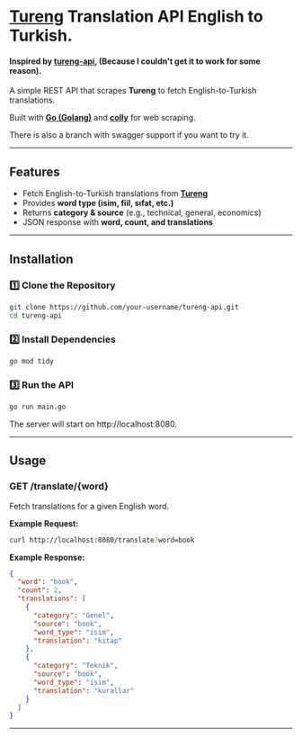 # [Tureng](https://tureng.com/tr/turkce-ingilizce) Translation API English to Turkish.
#### **Inspired by [tureng-api](https://github.com/gokhanamal/tureng-api), (Because I couldn't get it to work for some reason).**

A simple REST API that scrapes **Tureng** to fetch English-to-Turkish translations.  

Built with [**Go (Golang)**](https://go.dev/) and [**colly**](https://github.com/gocolly/colly) for web scraping.

There is also a branch with swagger support if you want to try it.

---

## Features
* Fetch English-to-Turkish translations from [**Tureng**](https://tureng.com/tr/turkce-ingilizce)  
* Provides **word type (isim, fiil, sıfat, etc.)**  
* Returns **category & source** (e.g., technical, general, economics)  
* JSON response with **word, count, and translations**  

---

##  Installation
### **1️⃣ Clone the Repository**
```sh
git clone https://github.com/your-username/tureng-api.git
cd tureng-api
```

### **2️⃣ Install Dependencies**
```sh
go mod tidy
```
### **3️⃣ Run the API**
```sh
go run main.go
```
The server will start on http://localhost:8080.

---

## Usage
### **GET /translate/{word}**
Fetch translations for a given English word.

**Example Request:**
```sh
curl http://localhost:8080/translate?word=book
```

**Example Response:**
```json
{
  "word": "book",
  "count": 2,
  "translations": [
    {
      "category": "Genel",
      "source": "book",
      "word_type": "isim",
      "translation": "kitap"
    },
    {
      "category": "Teknik",
      "source": "book",
      "word_type": "isim",
      "translation": "kurallar"
    }
  ]
}
```
---


